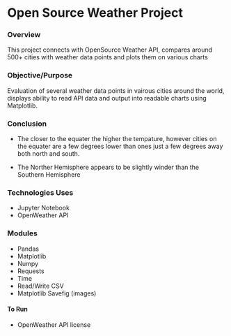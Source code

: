 # Open Source Weather Project

### Overview

This project connects with OpenSource Weather API, compares around 500+ cities with weather data points and plots them on various charts 

### Objective/Purpose

Evaluation of several weather data points in vairous cities around the world, displays ability to read API data and output into readable charts using Matplotlib.

### Conclusion

- The closer to the equater the higher the tempature, however cities on the equater are a few degrees lower than ones just a few degrees away both north and south.

- The Norther Hemisphere appears to be slightly winder than the Southern Hemisphere

### Technologies Uses

- Jupyter Notebook
- OpenWeather API

### Modules

- Pandas
- Matplotlib
- Numpy
- Requests
- Time
- Read/Write CSV
- Matplotlib Savefig (images)

#### To Run
- OpenWeather API license